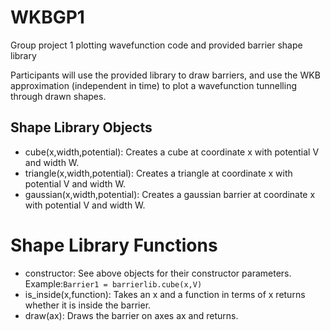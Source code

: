 # WKBGP1
Group project 1 plotting wavefunction code and provided barrier shape library

Participants will use the provided library to draw barriers, and use the WKB approximation (independent in time) to plot a wavefunction tunnelling through drawn shapes.

## Shape Library Objects
- cube(x,width,potential): Creates a cube at coordinate x with potential V and width W.
- triangle(x,width,potential): Creates a triangle at coordinate x with potential V and width W.
- gaussian(x,width,potential): Creates a gaussian barrier at coordinate x with potential V and width W.

# Shape Library Functions
- constructor: See above objects for their constructor parameters. Example:```Barrier1 = barrierlib.cube(x,V)```
- is_inside(x,function): Takes an x and a function in terms of x returns whether it is inside the barrier.
- draw(ax): Draws the barrier on axes ax and returns.
